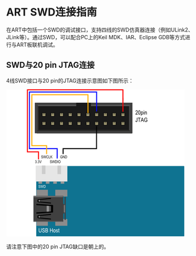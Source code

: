 # ART SWD连接指南 #

在ART中包括一个SWD的调试接口，支持四线的SWD仿真器连接（例如ULink2、JLink等）。通过SWD，可以配合PC上的Keil MDK、IAR、Eclipse GDB等方式进行与ART板联机调试。

## SWD与20 pin JTAG连接 ##
4线SWD接口与20 pin的JTAG连接示意图如下图所示：

![SWD](./swd.png)

请注意下图中的20 pin JTAG缺口是朝上的。